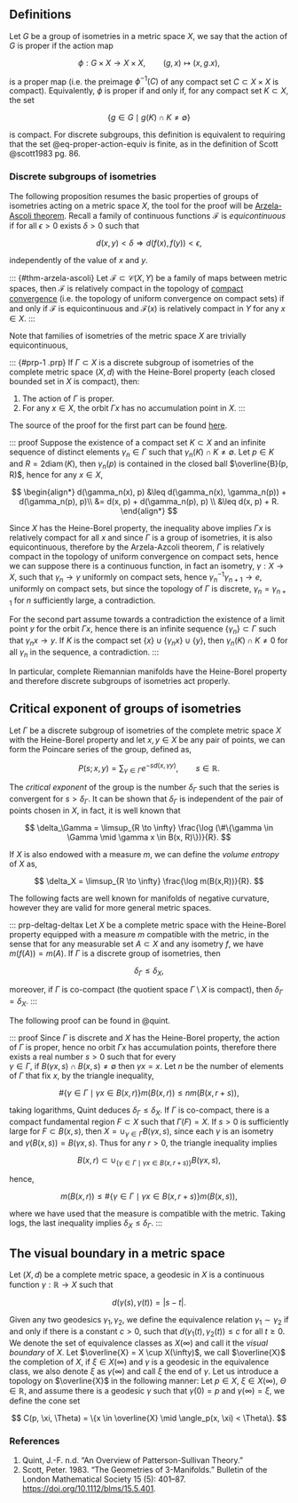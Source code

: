 
## Definitions

Let $G$ be a group of isometries in a metric space $X$, we say that the action of $G$ is proper if the action map

$$
\phi: G\times X \to X \times X, \qquad (g, x) \mapsto (x, g.x),
$$

is a proper map (i.e. the preimage $\phi^{-1}(C)$ of any compact set $C \subset X \times X$ is compact). Equivalently, $\phi$ is proper if and only if, for any compact set $K \subset X$, the set

$$
\left\{ g \in G\mid g(K) \cap K \neq \emptyset \right\}
$$

is compact. For discrete subgroups, this definition is equivalent to requiring that the set @eq-proper-action-equiv is finite, as in the definition of Scott @scott1983 pg. 86.

### Discrete subgroups of isometries

The following proposition resumes the basic properties of groups of isometries acting on a metric space $X$, the tool for the proof will be [Arzela-Ascoli theorem](https://en.wikipedia.org/wiki/Arzel%C3%A0%E2%80%93Ascoli_theorem). Recall a family of continuous functions $\mathcal{F}$ is *equicontinuous* if for all $\epsilon > 0$ exists $\delta > 0$ such that

$$
d(x,y) < \delta \Rightarrow d(f(x), f(y)) < \epsilon,
$$

independently of the value of $x$ and $y$.

::: {#thm-arzela-ascoli}
Let $\mathcal{F} \subset \mathcal{C}(X, Y)$ be a family of maps between metric spaces, then $\mathcal{F}$ is relatively compact in the topology of [compact convergence](https://en.wikipedia.org/wiki/Compact_convergence) (i.e. the topology of uniform convergence on compact sets) if and only if $\mathcal{F}$ is equicontinuous and $\mathcal{F}(x)$ is relatively compact in $Y$ for any $x\in X$.
:::

Note that families of isometries of the metric space $X$ are trivially equicontinuous,

::: {#prp-1 .prp}
If $\Gamma \subset X$ is a discrete subgroup of isometries of the complete metric space $(X, d)$ with the Heine-Borel property (each closed bounded set in $X$ is compact), then:

1. The action of $\Gamma$ is proper.
2. For any $x \in X$, the orbit $\Gamma x$ has no accumulation point in $X$.
:::

The source of the proof for the first part can be found [here](https://math.stackexchange.com/questions/3211710/properly-discontinuous-actions-and-discrete-groups-in-complete-riemannian-manifo).

::: proof
Suppose the existence of a compact set $K\subset X$ and an infinite sequence of distinct elements $\gamma_n \in \Gamma$ such that $\gamma_n (K) \cap K \neq \emptyset$. Let $p \in K$ and $R = 2 \operatorname{diam}(K)$, then $\gamma_n(p)$ is contained in the closed ball $\overline{B}(p, R)$, hence for any $x \in X$,

$$
\begin{align*}
d(\gamma_n(x), p) &\leq d(\gamma_n(x), \gamma_n(p)) + d(\gamma_n(p), p)\\
&= d(x, p) + d(\gamma_n(p), p) \\
&\leq d(x, p) + R.
\end{align*}
$$

Since $X$ has the Heine-Borel property, the inequality above implies $\Gamma x$ is relatively compact for all $x$ and since $\Gamma$ is a group of isometries, it is also equicontinuous, therefore by the Arzela-Azcoli theorem, $\Gamma$ is relatively compact in the topology of uniform convergence on compact sets, hence we can suppose there is a continuous function, in fact an isometry, $\gamma: X \to X$, such that $\gamma_n \to \gamma$ uniformly on compact sets, hence $\gamma_n^{-1}\gamma_{n+1} \to e$, uniformly on compact sets, but since the topology of $\Gamma$ is discrete, $\gamma_n = \gamma_{n+1}$ for $n$ sufficiently large, a contradiction.

For the second part assume towards a contradiction the existence of a limit point $y$ for the orbit $\Gamma x$, hence there is an infinite sequence $\{\gamma_n\} \subset \Gamma$ such that $\gamma_n x \to y$. If $K$ is the compact set $\{x\} \cup \{\gamma_n x\} \cup \{y\}$, then $\gamma_n(K)\cap K \neq 0$ for all $\gamma_n$ in the sequence, a contradiction.
:::

In particular, complete Riemannian manifolds have the Heine-Borel property and therefore discrete subgroups of isometries act properly.

## Critical exponent of groups of isometries

Let $\Gamma$ be a discrete subgroup of isometries of the complete metric space $X$ with the Heine-Borel property and let $x, y \in X$ be any pair of points, we can form the Poincare series of the group, defined as,

$$
P(s; x, y) = \sum_{\gamma \in \Gamma} e^{-s d(x, \gamma y)}, \qquad s \in \mathbb{R}.
$$

The *critical exponent* of the group is the number $\delta_\Gamma$ such that the series is convergent for $s > \delta_\Gamma$. It can be shown that $\delta_\Gamma$ is independent of the pair of points chosen in $X$, in fact, it is well known that

$$
\delta_\Gamma = \limsup_{R \to \infty} \frac{\log (\#\{\gamma \in \Gamma \mid \gamma x \in B(x, R)\})}{R}.
$$

If $X$ is also endowed with a measure $m$, we can define the *volume entropy* of $X$ as,

$$
\delta_X = \limsup_{R \to \infty} \frac{\log m(B(x,R))}{R}.
$$

The following facts are well known for manifolds of negative curvature, however they are valid for more general metric spaces.

::: prp-deltag-deltax
Let $X$ be a complete metric space with the Heine-Borel property equipped with a measure $m$ compatible with the metric, in the sense that for any measurable set $A \subset X$ and any isometry $f$, we have $m(f(A)) = m(A)$. If $\Gamma$ is a discrete group of isometries, then

$$
\delta_\Gamma \leq \delta_X,
$$

moreover, if $\Gamma$ is co-compact (the quotient space $\Gamma \setminus X$ is compact), then $\delta_\Gamma = \delta_X$.
:::

The following proof can be found in @quint.

::: proof
Since $\Gamma$ is discrete and $X$ has the Heine-Borel property, the action of $\Gamma$ is proper, hence no orbit $\Gamma x$ has accumulation points, therefore there exists a real number $s > 0$ such that for every\
$\gamma \in \Gamma$, if $B(\gamma x, s) \cap B(x, s) \neq \emptyset$ then $\gamma x = x$. Let $n$ be the number of elements of $\Gamma$ that fix $x$, by the triangle inequality,

$$
\#\{\gamma \in \Gamma \mid \gamma x \in B(x, r)\} m(B(x,r)) \leq n m(B(x, r+s)),
$$

taking logarithms, Quint deduces $\delta_\Gamma \leq \delta_X$. If $\Gamma$ is co-compact, there is a compact fundamental region $F \subset X$ such that $\Gamma(F) = X$. If $s > 0$ is sufficiently large for $F \subset B(x, s)$, then $X = \cup_{\gamma \in \Gamma}B(\gamma x, s)$, since each $\gamma$ is an isometry and $\gamma (B(x, s)) = B(\gamma x, s)$. Thus for any $r > 0$, the triangle inequality implies

$$
B(x,r) \subset \cup_{\{\gamma \in \Gamma \mid\gamma x\in B(x, r+s)\}} B(\gamma x, s),
$$

hence,

$$
m(B(x, r)) \leq \#\{\gamma \in \Gamma \mid \gamma x \in B(x, r+s)\} m(B(x, s)),
$$

where we have used that the measure is compatible with the metric. Taking logs, the last inequality implies $\delta_X \leq \delta_\Gamma$.
:::

## The visual boundary in a metric space

Let $(X, d)$ be a complete metric space, a geodesic in $X$ is a continuous function $\gamma: \mathbb{R} \to X$ such that

$$
d(\gamma(s), \gamma(t)) = |s - t|.
$$

Given any two geodesics $\gamma_1, \gamma_2$, we define the equivalence relation $\gamma_1 \sim \gamma_2$ if and only if there is a constant $c > 0$, such that $d(\gamma_1(t), \gamma_2(t)) \leq c$ for all $t \geq 0$. We denote the set of equivalence classes as $X(\infty)$ and call it the *visual boundary* of $X$. Let $\overline{X} = X \cup X(\infty)$, we call $\overline{X}$ the completion of $X$, if $\xi \in X(\infty)$ and $\gamma$ is a geodesic in the equivalence class, we also denote $\xi$ as $\gamma(\infty)$ and call $\xi$ the end of $\gamma$. Let us introduce a topology on $\overline{X}$ in the following manner: Let $p \in X$, $\xi \in X(\infty)$, $\Theta \in \mathbb{R}$, and assume there is a geodesic $\gamma$ such that $\gamma(0) = p$ and $\gamma(\infty) = \xi$, we define the cone set

$$
C(p, \xi, \Theta) = \{x \in \overline{X} \mid \angle_p(x, \xi) < \Theta\}.
$$

### References

1. Quint, J.-F. n.d. “An Overview of Patterson-Sullivan Theory.”
2. Scott, Peter. 1983. “The Geometries of 3-Manifolds.” Bulletin of the London Mathematical Society 15 (5): 401–87. <https://doi.org/10.1112/blms/15.5.401>.
